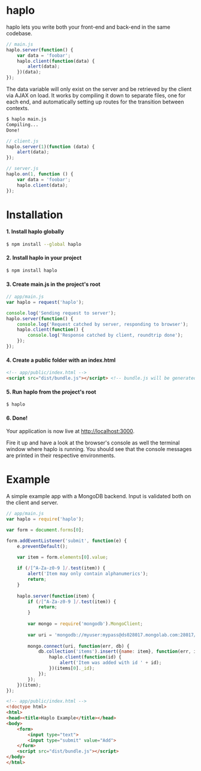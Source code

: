 haplo
====
haplo lets you write both your front-end and back-end in the same codebase.

```javascript
// main.js
haplo.server(function() {
    var data = 'foobar';
    haplo.client(function(data) {
        alert(data);
    })(data);
});
```

The data variable will only exist on the server and be retrieved by the client via AJAX on load. It works by compiling it down to separate files, one for each end, and automatically setting up routes for the transition between contexts.

```sh
$ haplo main.js
Compiling...
Done!
```

```javascript
// client.js
haplo.server(1)(function (data) {
    alert(data);
});
```

```javascript
// server.js
haplo.on(1, function () {
    var data = 'foobar';
    haplo.client(data);
});
```

# Installation
#### 1. Install haplo globally

```sh
$ npm install --global haplo
```

#### 2. Install haplo in your project

```sh
$ npm install haplo
```

#### 3. Create main.js in the project's root

```javascript
// app/main.js
var haplo = request('haplo');

console.log('Sending request to server');
haplo.server(function() {
    console.log('Request catched by server, responding to browser');
    haplo.client(function() {
        console.log('Response catched by client, roundtrip done');
    });
});
```

#### 4. Create a public folder with an index.html

```html
<!-- app/public/index.html -->
<script src="dist/bundle.js"></script> <!-- bundle.js will be generated by the haplo command -->
```

#### 5. Run haplo from the project's root

```sh
$ haplo
```

#### 6. Done!

Your application is now live at [http://localhost:3000](http://localhost:3000).

Fire it up and have a look at the browser's console as well the terminal window where haplo is running. You should see that the console messages are printed in their respective environments.

# Example
A simple example app with a MongoDB backend. Input is validated both on the client and server.

```javascript
// app/main.js
var haplo = require('haplo');

var form = document.forms[0];

form.addEventListener('submit', function(e) {
    e.preventDefault();

    var item = form.elements[0].value;
   
    if (/[^A-Za-z0-9 ]/.test(item)) {
        alert('Item may only contain alphanumerics');
        return;
    }
    
    haplo.server(function(item) {
        if (/[^A-Za-z0-9 ]/.test(item)) {
            return;
        }
   
        var mongo = require('mongodb').MongoClient;
      
        var uri = 'mongodb://myuser:mypass@ds028017.mongolab.com:28017/mydb';
      
        mongo.connect(uri, function(err, db) {
            db.collection('items').insert({name: item}, function(err, items) {
                haplo.client(function(id) {
                    alert('Item was added with id ' + id);
                })(items[0]._id);
            });
        });
    })(item);
});
```

```html
<!-- app/public/index.html -->
<!doctype html>
<html>
<head><title>Haplo Example</title></head>
<body>
    <form>
        <input type="text">
        <input type="submit" value="Add">
    </form>
    <script src="dist/bundle.js"></script>
</body>
</html>
```
